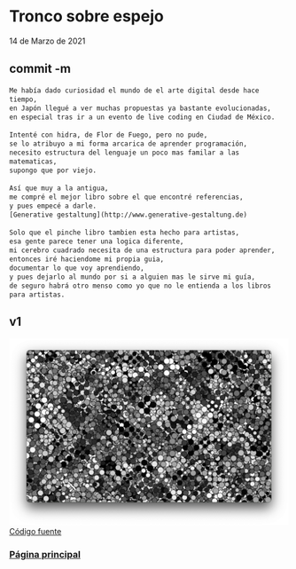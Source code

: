 # Tronco sobre espejo
14 de Marzo de 2021

## commit -m
```
Me había dado curiosidad el mundo de el arte digital desde hace tiempo,
en Japón llegué a ver muchas propuestas ya bastante evolucionadas,
en especial tras ir a un evento de live coding en Ciudad de México.

Intenté con hidra, de Flor de Fuego, pero no pude,
se lo atribuyo a mi forma arcarica de aprender programación,
necesito estructura del lenguaje un poco mas familar a las matematicas,
supongo que por viejo.

Así que muy a la antigua, 
me compré el mejor libro sobre el que encontré referencias,
y pues empecé a darle.
[Generative gestaltung](http://www.generative-gestaltung.de)

Solo que el pinche libro tambien esta hecho para artistas,
esa gente parece tener una logica diferente,
mi cerebro cuadrado necesita de una estructura para poder aprender,
entonces iré haciendome mi propia guia,
documentar lo que voy aprendiendo,
y pues dejarlo al mundo por si a alguien mas le sirve mi guía,
de seguro habrá otro menso como yo que no le entienda a los libros para artistas.
```

## v1
![v1](./img/v1.png)
[Código fuente](https://github.com/tovVAar/p5Learning/blob/main/scripts/troncoSobreEspejo.js)

### [Página principal](../index.md)